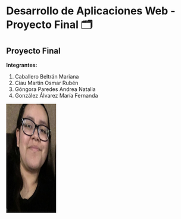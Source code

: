 # Desarrollo de Aplicaciones Web - Proyecto Final 🗂️

## Proyecto Final

**Integrantes:**
1. Caballero Beltrán Mariana
2. Ciau Martin Osmar Rubén
3. Góngora Paredes Andrea Natalia
4. González Álvarez María Fernanda

<img src="/assets/mafer.jpg" alt="Mafer González" width="134" height="293"/>
